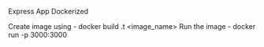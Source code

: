 Express App Dockerized

Create image using - docker build .t <image_name>
Run the image - docker run -p 3000:3000